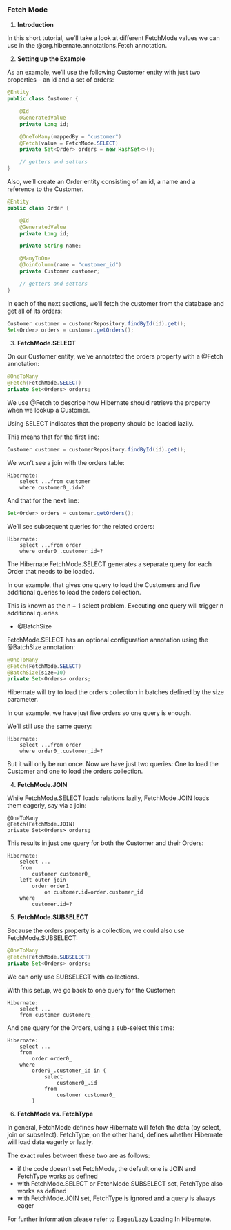 ### Fetch Mode

1. **Introduction**

In this short tutorial, we’ll take a look at different FetchMode values we can use in the @org.hibernate.annotations.Fetch annotation.

2. **Setting up the Example**

As an example, we’ll use the following Customer entity with just two properties – an id and a set of orders:

```java
@Entity
public class Customer {

    @Id
    @GeneratedValue
    private Long id;

    @OneToMany(mappedBy = "customer")
    @Fetch(value = FetchMode.SELECT)
    private Set<Order> orders = new HashSet<>();

    // getters and setters
}
```

Also, we’ll create an Order entity consisting of an id, a name and a reference to the Customer.

```java
@Entity
public class Order {

    @Id
    @GeneratedValue
    private Long id;

    private String name;

    @ManyToOne
    @JoinColumn(name = "customer_id")
    private Customer customer;

    // getters and setters
}
```

In each of the next sections, we’ll fetch the customer from the database and get all of its orders:

```java
Customer customer = customerRepository.findById(id).get();
Set<Order> orders = customer.getOrders();
```

3. **FetchMode.SELECT**

On our Customer entity, we’ve annotated the orders property with a @Fetch annotation:

```java
@OneToMany
@Fetch(FetchMode.SELECT)
private Set<Orders> orders;
```

We use @Fetch to describe how Hibernate should retrieve the property when we lookup a Customer.

Using SELECT indicates that the property should be loaded lazily.

This means that for the first line:

```java
Customer customer = customerRepository.findById(id).get();
```

We won’t see a join with the orders table:

```
Hibernate: 
    select ...from customer
    where customer0_.id=?
```

And that for the next line:

```java
Set<Order> orders = customer.getOrders();
```

We’ll see subsequent queries for the related orders:

```
Hibernate: 
    select ...from order
    where order0_.customer_id=?
```

The Hibernate FetchMode.SELECT generates a separate query for each Order that needs to be loaded.

In our example, that gives one query to load the Customers and five additional queries to load the orders collection.

This is known as the n + 1 select problem. Executing one query will trigger n additional queries.   

- @BatchSize

FetchMode.SELECT has an optional configuration annotation using the @BatchSize annotation:

```java
@OneToMany
@Fetch(FetchMode.SELECT)
@BatchSize(size=10)
private Set<Orders> orders;
```

Hibernate will try to load the orders collection in batches defined by the size parameter.

In our example, we have just five orders so one query is enough.

We’ll still use the same query:

```
Hibernate:
    select ...from order
    where order0_.customer_id=?
```

But it will only be run once. Now we have just two queries: One to load the Customer and one to load the orders collection.

4. **FetchMode.JOIN**

While FetchMode.SELECT loads relations lazily, FetchMode.JOIN loads them eagerly, say via a join:

```
@OneToMany
@Fetch(FetchMode.JOIN)
private Set<Orders> orders;
```

This results in just one query for both the Customer and their Orders:

```
Hibernate: 
    select ...
    from
        customer customer0_ 
    left outer join
        order order1 
            on customer.id=order.customer_id 
    where
        customer.id=?
```

5. **FetchMode.SUBSELECT**

Because the orders property is a collection, we could also use FetchMode.SUBSELECT:

```java
@OneToMany
@Fetch(FetchMode.SUBSELECT)
private Set<Orders> orders;
```

We can only use SUBSELECT with collections.

With this setup, we go back to one query for the Customer:

```
Hibernate: 
    select ...
    from customer customer0_
```

And one query for the Orders, using a sub-select this time:

```
Hibernate: 
    select ...
    from
        order order0_ 
    where
        order0_.customer_id in (
            select
                customer0_.id 
            from
                customer customer0_
        )
```

6. **FetchMode vs. FetchType**

In general, FetchMode defines how Hibernate will fetch the data (by select, join or subselect). FetchType, on the other hand, defines whether Hibernate will load data eagerly or lazily.

The exact rules between these two are as follows:
- if the code doesn’t set FetchMode, the default one is JOIN and FetchType works as defined
- with FetchMode.SELECT or FetchMode.SUBSELECT set, FetchType also works as defined
- with FetchMode.JOIN set, FetchType is ignored and a query is always eager

For further information please refer to Eager/Lazy Loading In Hibernate.






